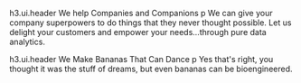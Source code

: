 h3.ui.header We help Companies and Companions
p We can give your company superpowers to do things that they never thought possible. Let us delight your customers and empower your needs...through pure data analytics.

h3.ui.header We Make Bananas That Can Dance
p Yes that's right, you thought it was the stuff of dreams, but even bananas can be bioengineered.